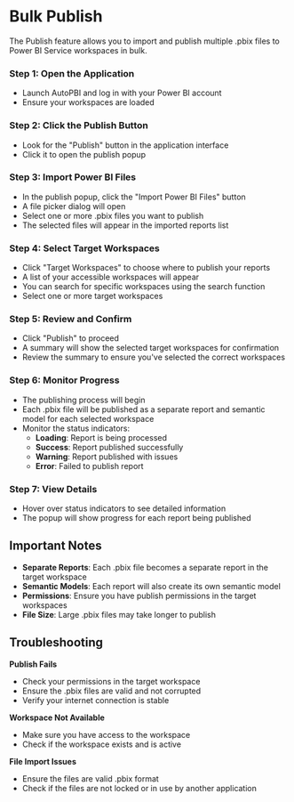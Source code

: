 # Bulk Publish

The Publish feature allows you to import and publish multiple .pbix files to Power BI Service workspaces in bulk.

### Step 1: Open the Application
- Launch AutoPBI and log in with your Power BI account
- Ensure your workspaces are loaded

### Step 2: Click the Publish Button
- Look for the "Publish" button in the application interface
- Click it to open the publish popup

### Step 3: Import Power BI Files
- In the publish popup, click the "Import Power BI Files" button
- A file picker dialog will open
- Select one or more .pbix files you want to publish
- The selected files will appear in the imported reports list

### Step 4: Select Target Workspaces
- Click "Target Workspaces" to choose where to publish your reports
- A list of your accessible workspaces will appear
- You can search for specific workspaces using the search function
- Select one or more target workspaces

### Step 5: Review and Confirm
- Click "Publish" to proceed
- A summary will show the selected target workspaces for confirmation
- Review the summary to ensure you've selected the correct workspaces

### Step 6: Monitor Progress
- The publishing process will begin
- Each .pbix file will be published as a separate report and semantic model for each selected workspace
- Monitor the status indicators:
  - **Loading**: Report is being processed
  - **Success**: Report published successfully
  - **Warning**: Report published with issues
  - **Error**: Failed to publish report

### Step 7: View Details
- Hover over status indicators to see detailed information
- The popup will show progress for each report being published

## Important Notes

- **Separate Reports**: Each .pbix file becomes a separate report in the target workspace
- **Semantic Models**: Each report will also create its own semantic model
- **Permissions**: Ensure you have publish permissions in the target workspaces
- **File Size**: Large .pbix files may take longer to publish

## Troubleshooting

**Publish Fails**
- Check your permissions in the target workspace
- Ensure the .pbix files are valid and not corrupted
- Verify your internet connection is stable

**Workspace Not Available**
- Make sure you have access to the workspace
- Check if the workspace exists and is active

**File Import Issues**
- Ensure the files are valid .pbix format
- Check if the files are not locked or in use by another application 